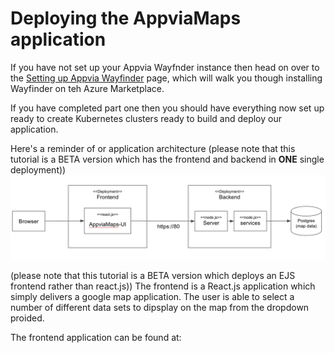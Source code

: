# Deploying the AppviaMaps application

If you have not set up your Appvia Wayfnder instance then head on over to the [Setting up Appvia Wayfinder](admin-README.md) page, which will walk you though installing Wayfinder on teh Azure Marketplace.

If you have completed part one then you should have everything now set up ready to create Kubernetes clusters ready to build and deploy our application. 

Here's a reminder of or application architecture (please note that this tutorial is a BETA version which has the frontend and backend in **ONE** single deployment))
![App architecture](/img/img13.jpeg )

(please note that this tutorial is a BETA version which deploys an EJS frontend rather than react.js))
The frontend is a React.js application which simply delivers a google map application. The user is able to select a number of different data sets to dipsplay on the map from the dropdown proided. 

The frontend application can be found at: 
